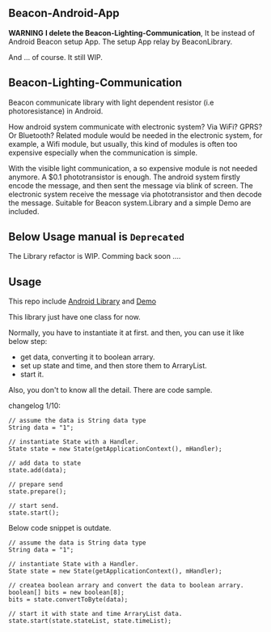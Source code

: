 ## Beacon-Android-App
**WARNING** **I delete the Beacon-Lighting-Communication**, It be instead of Android Beacon setup App.
The setup App relay by BeaconLibrary.

And ... of course. It still WIP.

## Beacon-Lighting-Communication

Beacon communicate library with light dependent resistor (i.e photoresistance)
in Android.

How android system communicate with electronic system? Via WiFi? GPRS? Or
Bluetooth? Related module would be needed in the electronic system, for
example, a Wifi module, but usually, this kind of modules is often too
expensive especially when the communication is simple.

With the visible light communication, a so expensive module is not needed
anymore. A $0.1 phototransistor is enough. The android system firstly encode
the message, and then sent the message via blink of screen. The electronic
system receive the message via phototransistor and then decode the message.
Suitable for Beacon system.Library and a simple Demo are included.

## Below Usage manual is `Deprecated`
The Library refactor is WIP. Comming back soon ....

## Usage

This repo include [Android Library](https://github.com/seeedstudio/Beacon/tree/master/Beacon-Lighting-Communication/library)
and [Demo](https://github.com/seeedstudio/Beacon/tree/master/Beacon-Lighting-Communication/Demo)

This library just have one class for now.

Normally, you have to instantiate it at first. and then, you can use it like
below step:

 - get data, converting it to boolean arrary.
 - set up state and time, and then store them to ArraryList<Integer>.
 - start it.

Also, you don't to know all the detail. There are code sample.

changelog 1/10:

    // assume the data is String data type
    String data = "1";

    // instantiate State with a Handler.
    State state = new State(getApplicationContext(), mHandler);

    // add data to state
    state.add(data);

    // prepare send
    state.prepare();

    // start send.
    state.start();


Below code snippet is outdate.

    // assume the data is String data type
    String data = "1";

    // instantiate State with a Handler.
    State state = new State(getApplicationContext(), mHandler);

    // createa boolean arrary and convert the data to boolean arrary.
    boolean[] bits = new boolean[8];
    bits = state.convertToByte(data);

    // start it with state and time ArraryList data.
    state.start(state.stateList, state.timeList);
